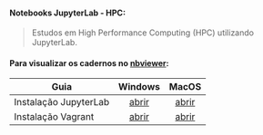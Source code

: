 #### Notebooks JupyterLab - HPC:
> Estudos em High Performance Computing (HPC) utilizando JupyterLab. 

#### Para visualizar os cadernos no [nbviewer](https://nbviewer.jupyter.org/):

Guia | Windows | MacOS
---- | :-------: | :-----:
Instalação JupyterLab | [abrir](https://nbviewer.jupyter.org/github/JesseSRodrigues/Cadernos_HPC_JupyterLab/blob/main/Guia_JupyterLab_Windows.ipynb) | [abrir](https://nbviewer.jupyter.org/github/JesseSRodrigues/Cadernos_HPC_JupyterLab/blob/4967de2ba64d62ed9d0102c1af954308e6032ea3/Guia_JupyterLab_MacOS.ipynb)
Instalação Vagrant    | [abrir](https://nbviewer.jupyter.org/github/JesseSRodrigues/Cadernos_HPC_JupyterLab/blob/main/Guia_Vagrant_Windows.ipynb)    | [abrir](https://nbviewer.jupyter.org/github/JesseSRodrigues/Cadernos_HPC_JupyterLab/blob/4967de2ba64d62ed9d0102c1af954308e6032ea3/Guia_Vagrant_MacOS.ipynb)
